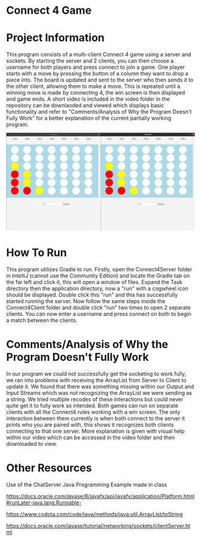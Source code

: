 # Connect 4 Game

# Project Information
This program consists of a multi-client Connect 4 game using a server and sockets. 
By starting the server and 2 clients, you can then choose a username for both players
and press connect to join a game. One player starts with a move by pressing the button
of a column they want to drop a piece into. The board is updated and sent to the server
who then sends it to the other client, allowing them to make a move. This is repeated 
until a winning move is made by connecting 4, the win screen is then displayed and
game ends. A short video is included in the video folder in the repository can be downlaoded and viewed which 
displays basic functionality and refer to "Comments/Analysis of Why the Program Doesn't Fully Work" for a better 
explanation of the current partially working program.


<img src="image/screenshot.png" width="800">


# How To Run
This program utilizes Gradle to run. Firstly, open the Connect4Server folder in IntelliJ (cannot use the Community Edition) 
and locate the Gradle tab on the far left and click it, this will open a window of files. Expand the Task 
directory then the application directory, now a "run" with a cogwheel icon should be displayed. 
Double click this "run" and this has successfully started running the server. Now follow the same steps inside the Connect4Client
folder and double click "run" two times to open 2 separate clients. You can now enter a username and press
connect on both to begin a match between the clients.

# Comments/Analysis of Why the Program Doesn't Fully Work
In our program we could not successfully get the socketing to work fully, we ran into problems with receiving the 
ArrayList from Server to Client to update it. We found that there was something missing within our Output and Input
Streams which was not recognizing the ArrayList we were sending as a string. We tried multiple recodes of these
interactions but could never quite get it to fully work as intended. Both games can run on separate clients with all
the Connect4 rules working with a win screen. The only interaction between them currently is when both connect to
the server it prints who you are paired with, this shows it recognizes both clients connecting to that one server.
More explanation is given with visual help within our video which can be accessed in the video folder and then downloaded
to view.

# Other Resources
Use of the ChatServer Java Programming Example made in class

https://docs.oracle.com/javase/8/javafx/api/javafx/application/Platform.html#runLater-java.lang.Runnable-

https://www.codota.com/code/java/methods/java.util.ArrayList/toString

https://docs.oracle.com/javase/tutorial/networking/sockets/clientServer.html
